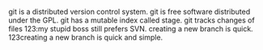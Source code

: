 git is a distributed version control system.
git is free software distributed under the GPL.
git has a mutable index called stage.
git tracks changes of files
123:my stupid boss still prefers SVN.
creating a new branch is quick.
123creating a new branch is quick and simple.

